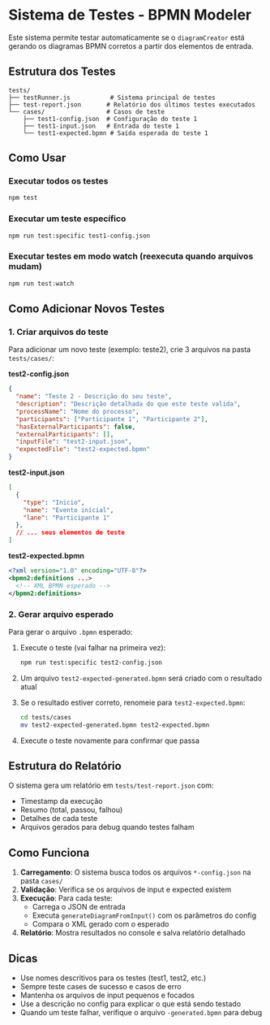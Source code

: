 # Sistema de Testes - BPMN Modeler

Este sistema permite testar automaticamente se o `diagramCreator` está gerando os diagramas BPMN corretos a partir dos elementos de entrada.

## Estrutura dos Testes

```
tests/
├── testRunner.js           # Sistema principal de testes
├── test-report.json       # Relatório dos últimos testes executados  
└── cases/                 # Casos de teste
    ├── test1-config.json  # Configuração do teste 1
    ├── test1-input.json   # Entrada do teste 1 
    └── test1-expected.bpmn # Saída esperada do teste 1
```

## Como Usar

### Executar todos os testes
```bash
npm test
```

### Executar um teste específico
```bash
npm run test:specific test1-config.json
```

### Executar testes em modo watch (reexecuta quando arquivos mudam)
```bash
npm run test:watch
```

## Como Adicionar Novos Testes

### 1. Criar arquivos do teste
Para adicionar um novo teste (exemplo: teste2), crie 3 arquivos na pasta `tests/cases/`:

**test2-config.json**
```json
{
  "name": "Teste 2 - Descrição do seu teste",
  "description": "Descrição detalhada do que este teste valida",
  "processName": "Nome do processo",
  "participants": ["Participante 1", "Participante 2"],
  "hasExternalParticipants": false,
  "externalParticipants": [],
  "inputFile": "test2-input.json",
  "expectedFile": "test2-expected.bpmn"
}
```

**test2-input.json**
```json
[
  {
    "type": "Inicio", 
    "name": "Evento inicial",
    "lane": "Participante 1"
  },
  // ... seus elementos de teste
]
```

**test2-expected.bpmn**
```xml
<?xml version="1.0" encoding="UTF-8"?>
<bpmn2:definitions ...>
  <!-- XML BPMN esperado -->
</bpmn2:definitions>
```

### 2. Gerar arquivo esperado
Para gerar o arquivo `.bpmn` esperado:

1. Execute o teste (vai falhar na primeira vez):
   ```bash
   npm run test:specific test2-config.json
   ```

2. Um arquivo `test2-expected-generated.bpmn` será criado com o resultado atual

3. Se o resultado estiver correto, renomeie para `test2-expected.bpmn`:
   ```bash
   cd tests/cases
   mv test2-expected-generated.bpmn test2-expected.bpmn
   ```

4. Execute o teste novamente para confirmar que passa

## Estrutura do Relatório

O sistema gera um relatório em `tests/test-report.json` com:
- Timestamp da execução
- Resumo (total, passou, falhou)
- Detalhes de cada teste
- Arquivos gerados para debug quando testes falham

## Como Funciona

1. **Carregamento**: O sistema busca todos os arquivos `*-config.json` na pasta `cases/`
2. **Validação**: Verifica se os arquivos de input e expected existem
3. **Execução**: Para cada teste:
   - Carrega o JSON de entrada
   - Executa `generateDiagramFromInput()` com os parâmetros do config
   - Compara o XML gerado com o esperado
4. **Relatório**: Mostra resultados no console e salva relatório detalhado

## Dicas

- Use nomes descritivos para os testes (test1, test2, etc.)
- Sempre teste cases de sucesso e casos de erro
- Mantenha os arquivos de input pequenos e focados
- Use a descrição no config para explicar o que está sendo testado
- Quando um teste falhar, verifique o arquivo `-generated.bpmn` para debug
